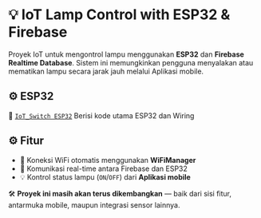 # 💡 IoT Lamp Control with ESP32 & Firebase

Proyek IoT untuk mengontrol lampu menggunakan **ESP32** dan **Firebase Realtime Database**. Sistem ini memungkinkan pengguna menyalakan atau mematikan lampu secara jarak jauh melalui Aplikasi mobile.

## ⚙️ ESP32

📁 [`IoT_Switch ESP32`](https://github.com/Adhe110/IoT_Switch/tree/main/IoT_Switch%20ESP32)   Berisi kode utama ESP32 dan Wiring 

## ⚙️ Fitur

- 🔌 Koneksi WiFi otomatis menggunakan **WiFiManager**
- 🔄 Komunikasi real-time antara Firebase dan ESP32
- 💡 Kontrol status lampu (`ON`/`OFF`) dari **Aplikasi mobile**

🛠️ **Proyek ini masih akan terus dikembangkan** — baik dari sisi fitur, antarmuka mobile, maupun integrasi sensor lainnya.
